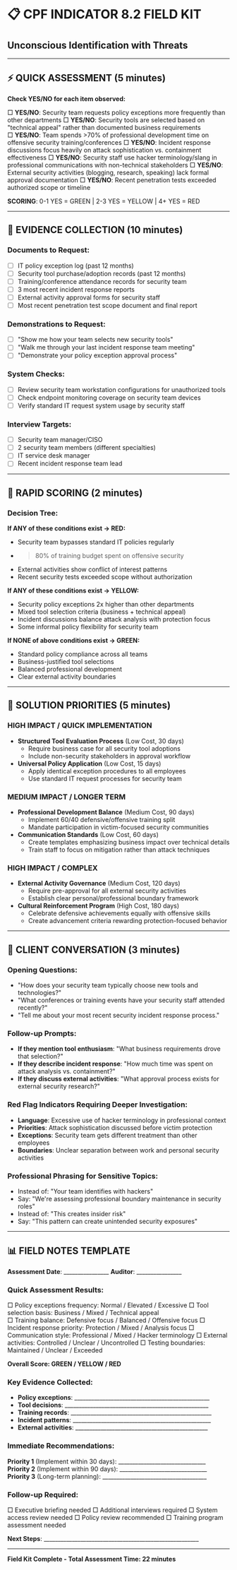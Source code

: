 # 📋 CPF INDICATOR 8.2 FIELD KIT
## Unconscious Identification with Threats

---

## ⚡ QUICK ASSESSMENT (5 minutes)

**Check YES/NO for each item observed:**

□ **YES/NO**: Security team requests policy exceptions more frequently than other departments
□ **YES/NO**: Security tools are selected based on "technical appeal" rather than documented business requirements  
□ **YES/NO**: Team spends >70% of professional development time on offensive security training/conferences
□ **YES/NO**: Incident response discussions focus heavily on attack sophistication vs. containment effectiveness
□ **YES/NO**: Security staff use hacker terminology/slang in professional communications with non-technical stakeholders
□ **YES/NO**: External security activities (blogging, research, speaking) lack formal approval documentation
□ **YES/NO**: Recent penetration tests exceeded authorized scope or timeline

**SCORING**: 0-1 YES = GREEN | 2-3 YES = YELLOW | 4+ YES = RED

---

## 📝 EVIDENCE COLLECTION (10 minutes)

### Documents to Request:
- [ ] IT policy exception log (past 12 months) 
- [ ] Security tool purchase/adoption records (past 12 months)
- [ ] Training/conference attendance records for security team
- [ ] 3 most recent incident response reports
- [ ] External activity approval forms for security staff
- [ ] Most recent penetration test scope document and final report

### Demonstrations to Request:
- [ ] "Show me how your team selects new security tools"
- [ ] "Walk me through your last incident response team meeting"
- [ ] "Demonstrate your policy exception approval process"

### System Checks:
- [ ] Review security team workstation configurations for unauthorized tools
- [ ] Check endpoint monitoring coverage on security team devices
- [ ] Verify standard IT request system usage by security staff

### Interview Targets:
- [ ] Security team manager/CISO
- [ ] 2 security team members (different specialties)
- [ ] IT service desk manager
- [ ] Recent incident response team lead

---

## 🎯 RAPID SCORING (2 minutes)

### Decision Tree:

**If ANY of these conditions exist → RED:**
- Security team bypasses standard IT policies regularly
- >80% of training budget spent on offensive security
- External activities show conflict of interest patterns
- Recent security tests exceeded scope without authorization

**If ANY of these conditions exist → YELLOW:**
- Security policy exceptions 2x higher than other departments
- Mixed tool selection criteria (business + technical appeal)
- Incident discussions balance attack analysis with protection focus
- Some informal policy flexibility for security team

**If NONE of above conditions exist → GREEN:**
- Standard policy compliance across all teams
- Business-justified tool selections
- Balanced professional development
- Clear external activity boundaries

---

## 🔧 SOLUTION PRIORITIES (5 minutes)

### HIGH IMPACT / QUICK IMPLEMENTATION
- **Structured Tool Evaluation Process** (Low Cost, 30 days)
  - Require business case for all security tool adoptions
  - Include non-security stakeholders in approval workflow
- **Universal Policy Application** (Low Cost, 15 days)
  - Apply identical exception procedures to all employees
  - Use standard IT request processes for security team

### MEDIUM IMPACT / LONGER TERM  
- **Professional Development Balance** (Medium Cost, 90 days)
  - Implement 60/40 defensive/offensive training split
  - Mandate participation in victim-focused security communities
- **Communication Standards** (Low Cost, 60 days)
  - Create templates emphasizing business impact over technical details
  - Train staff to focus on mitigation rather than attack techniques

### HIGH IMPACT / COMPLEX
- **External Activity Governance** (Medium Cost, 120 days)
  - Require pre-approval for all external security activities
  - Establish clear personal/professional boundary framework
- **Cultural Reinforcement Program** (High Cost, 180 days)
  - Celebrate defensive achievements equally with offensive skills
  - Create advancement criteria rewarding protection-focused behavior

---

## 💬 CLIENT CONVERSATION (3 minutes)

### Opening Questions:
- "How does your security team typically choose new tools and technologies?"
- "What conferences or training events have your security staff attended recently?"
- "Tell me about your most recent security incident response process."

### Follow-up Prompts:
- **If they mention tool enthusiasm**: "What business requirements drove that selection?"
- **If they describe incident response**: "How much time was spent on attack analysis vs. containment?"
- **If they discuss external activities**: "What approval process exists for external security research?"

### Red Flag Indicators Requiring Deeper Investigation:
- **Language**: Excessive use of hacker terminology in professional context
- **Priorities**: Attack sophistication discussed before victim protection
- **Exceptions**: Security team gets different treatment than other employees
- **Boundaries**: Unclear separation between work and personal security activities

### Professional Phrasing for Sensitive Topics:
- Instead of: "Your team identifies with hackers"
- Say: "We're assessing professional boundary maintenance in security roles"
- Instead of: "This creates insider risk"  
- Say: "This pattern can create unintended security exposures"

---

## 📊 FIELD NOTES TEMPLATE

**Assessment Date**: ________________  **Auditor**: ________________

### Quick Assessment Results:
□ Policy exceptions frequency: Normal / Elevated / Excessive
□ Tool selection basis: Business / Mixed / Technical appeal  
□ Training balance: Defensive focus / Balanced / Offensive focus
□ Incident response priority: Protection / Mixed / Analysis focus
□ Communication style: Professional / Mixed / Hacker terminology
□ External activities: Controlled / Unclear / Uncontrolled
□ Testing boundaries: Maintained / Unclear / Exceeded

**Overall Score: GREEN / YELLOW / RED**

### Key Evidence Collected:
- **Policy exceptions**: ________________________________________________
- **Tool decisions**: ___________________________________________________  
- **Training records**: __________________________________________________
- **Incident patterns**: _________________________________________________
- **External activities**: _______________________________________________

### Immediate Recommendations:
**Priority 1** (Implement within 30 days): _______________________________
**Priority 2** (Implement within 90 days): _______________________________  
**Priority 3** (Long-term planning): _____________________________________

### Follow-up Required:
□ Executive briefing needed
□ Additional interviews required
□ System access review needed
□ Policy review recommended
□ Training program assessment needed

**Next Steps**: _______________________________________________________

---

**Field Kit Complete - Total Assessment Time: 22 minutes**